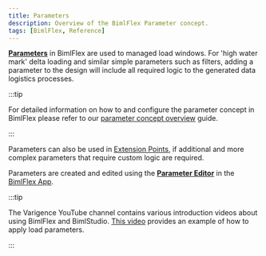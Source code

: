 ```yaml
---
title: Parameters
description: Overview of the BimlFlex Parameter concept.
tags: [BimlFlex, Reference]
---
```

[**Parameters**](./parameter-editor) in BimlFlex are used to managed load windows. For 'high water mark' delta loading and similar simple parameters such as filters, adding a parameter to the design will include all required logic to the generated data logistics processes.



:::tip

For detailed information on how to and configure the parameter concept in BimlFlex please refer to our [parameter concept overview](../concepts/load-parameters) guide.

:::


Parameters can also be used in [Extension Points](../concepts/extension-points), if additional and more complex parameters that require custom logic are required.

Parameters are created and edited using the [**Parameter Editor**](./parameter-editor) in the [BimlFlex App](./index).



:::tip

The Varigence YouTube channel contains various introduction videos about using BimlFlex and BimlStudio. [This video](https://www.youtube.com/watch?v=7GwiIC5vbs8?rel=0&autoplay=0) provides an example of how to apply load parameters.

:::

